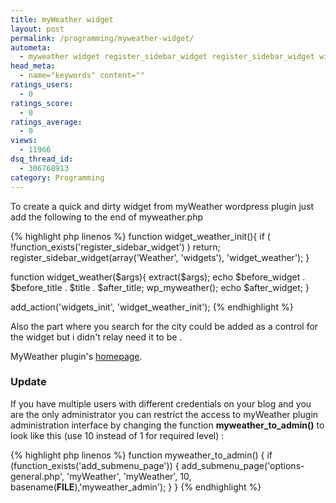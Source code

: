 ```yaml
---
title: myWeather widget
layout: post
permalink: /programming/myweather-widget/
autometa:
  - myweather widget register_sidebar_widget register_sidebar_widget widget_weather_init widget_weather widget_weather widget_weather_init
head_meta:
  - name="keywords" content=""
ratings_users:
  - 0
ratings_score:
  - 0
ratings_average:
  - 0
views:
  - 11966
dsq_thread_id:
  - 306768913
category: Programming
---
```

To create a quick and dirty widget from myWeather wordpress plugin just add the following to the end of myweather.php


{% highlight php linenos %}
function widget_weather_init(){
  if ( !function_exists('register_sidebar_widget') )
    return;
  register_sidebar_widget(array('Weather', 'widgets'), 'widget_weather');
}

function widget_weather($args){
  extract($args);
  echo $before_widget . $before_title . $title . $after_title;
  wp_myweather();
  echo $after_widget;
}

add_action('widgets_init', 'widget_weather_init');
{% endhighlight %}

Also the part where you search for the city could be added as a control for the widget but i didn't relay need it to be .

MyWeather plugin's [homepage][1].

### Update

If you have multiple users with different credentials on your blog and you are the only administrator you can restrict the access to myWeather plugin administration interface by changing the function **myweather_to_admin()** to look like this (use 10 instead of 1 for required level) :

{% highlight php linenos %}
function myweather_to_admin() {
  if (function_exists('add_submenu_page')) {
    add_submenu_page('options-general.php', 'myWeather',
    'myWeather', 10, basename(__FILE__),'myweather_admin');
  }
}
{% endhighlight %}

[1]: http://www.thedeveloperinside.com/blog/myweather-20-released/ "MyWeather"